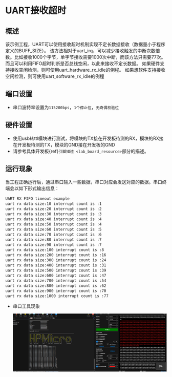 # UART接收超时

## 概述

该示例工程，UART可以使用接收超时机制实现不定长数据接收（数据量小于程序定义的BUFF_SIZE）。
该方法相对于uart_irq，可以减少接收触发的中断次数倍数。比如接收1000个字节，单字节接收需要1000次中断，而该方法只需要77次。而且可以利用FIFO超时判断是否总线空闲，以此来接收不定长数据。
如果硬件支持接收空闲检测，则可使用uart_hardware_rx_idle的例程。
如果想软件支持接收空闲检测，则可使用uart_software_rx_idle的例程

## 端口设置

-  串口波特率设置为``115200bps``，``1个停止位``，``无奇偶校验位``

## 硬件设置

- 使用usb转ttl模块进行测试，将模块的TX接在开发板待测的RX，模块的RX接在开发板待测的TX，模块的GND接在开发板的GND
- 请参考具体开发板{ref}`引脚描述 <lab_board_resource>`部分的描述。


## 运行现象

当工程正确运行后，通过串口输入一些数据，串口对应会发送对应的数据。串口终端会以如下形式输出信息：
```console
UART RX FIFO timeout example
uart rx data size:10 interrupt count is :1
uart rx data size:20 interrupt count is :2
uart rx data size:30 interrupt count is :3
uart rx data size:40 interrupt count is :4
uart rx data size:50 interrupt count is :4
uart rx data size:60 interrupt count is :5
uart rx data size:70 interrupt count is :6
uart rx data size:80 interrupt count is :7
uart rx data size:90 interrupt count is :7
uart rx data size:100 interrupt count is :8
uart rx data size:200 interrupt count is :16
uart rx data size:300 interrupt count is :24
uart rx data size:400 interrupt count is :31
uart rx data size:500 interrupt count is :39
uart rx data size:600 interrupt count is :47
uart rx data size:700 interrupt count is :54
uart rx data size:800 interrupt count is :62
uart rx data size:900 interrupt count is :70
uart rx data size:1000 interrupt count is :77
```

- 串口工具现象

   ![](../../../../../../assets/sdk/samples/uart_rxfifo_timeout.png)

